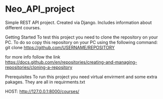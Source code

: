 # Neo_API_project
Simple REST API project. Created via Django. Includes information about different courses.

Getting Started
To test this project you need to clone the repository on your PC. To do so copy this repository on your PC using the following command:
    git clone https://github.com/USERNAME/REPOSITORY
    
for more info follow the link https://docs.github.com/en/repositories/creating-and-managing-repositories/cloning-a-repository

Prerequisites
To run this project you need virtual envirment and some extra pakages. They are all in requirments.txt

HOST: http://127.0.0.1:8000/courses/

